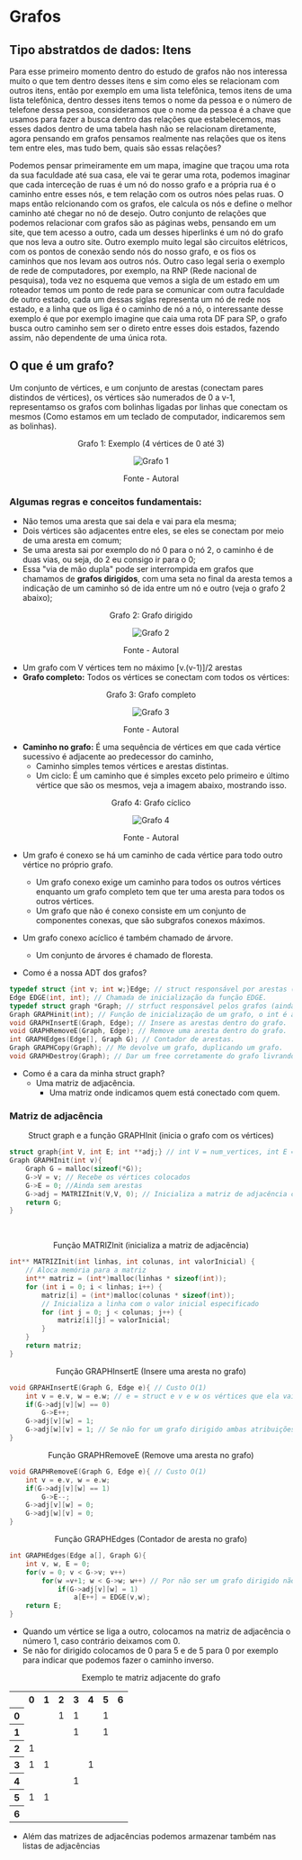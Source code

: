 # Grafos

## Tipo abstratdos de dados: Itens 

<p>Para esse primeiro momento dentro do estudo de grafos não nos interessa muito o que tem dentro desses itens e sim como eles se relacionam com outros itens, então por exemplo em uma lista telefônica, temos itens de uma lista telefônica, dentro desses itens temos o nome da pessoa e o número de telefone dessa pessoa, consideramos que o nome da pessoa é a chave que usamos para fazer a busca dentro das relações que estabelecemos, mas esses dados dentro de uma tabela hash não se relacionam diretamente, agora pensando em grafos pensamos realmente nas relações que os itens tem entre eles, mas tudo bem, quais são essas relações?</p> 
<p> Podemos pensar primeiramente em um mapa, imagine que traçou uma rota da sua faculdade até sua casa, ele vai te gerar uma rota, podemos imaginar que cada interceção de ruas é um nó do nosso grafo e a própria rua é o caminho entre esses nós, e tem relação com os outros nóes pelas ruas. O maps então relcionando com os grafos, ele calcula os nós e define o melhor caminho até chegar no nó de desejo. Outro conjunto de relações que podemos relacionar com grafos são as páginas webs, pensando em um site, que tem acesso a outro, cada um desses hiperlinks é um nó do grafo que nos leva a outro site. Outro exemplo muito legal são circuitos elétricos, com os pontos de conexão sendo nós do nosso grafo, e os fios os caminhos que nos levam aos outros nós. Outro caso legal seria o exemplo de rede de computadores, por exemplo, na RNP (Rede nacional de pesquisa), toda vez no esquema que vemos a sigla de um estado em um roteador temos um ponto de rede para se comunicar com outra faculdade de outro estado, cada um dessas siglas representa um nó de rede nos estado, e a linha que os liga é o caminho de nó a nó, o interessante desse exemplo é que por exemplo imagine que caia uma rota DF para SP, o grafo busca outro caminho sem ser o direto entre esses dois estados, fazendo assim, não dependente de uma única rota.</p>  

## O que é um grafo? 

<p>Um conjunto de vértices, e um conjunto de arestas (conectam pares distindos de vértices), os vértices são numerados de 0 a v-1, representamso os grafos com bolinhas ligadas por linhas que conectam os mesmos (Como estamos em um teclado de computador, indicaremos sem as bolinhas). </p> 

<div style="text-align: center;">
    <p>Grafo 1: Exemplo (4 vértices de 0 até 3)</p>
    <img src="../../assets/grafos/grafo_1.png" alt="Grafo 1">
    <p>Fonte - Autoral</p>
</div>

### Algumas regras e conceitos fundamentais: 

- Não temos uma aresta que sai dela e vai para ela mesma; 
- Dois vértices são adjacentes entre eles, se eles se conectam por meio de uma aresta em comum; 
- Se uma aresta sai por exemplo do nó 0 para o nó 2, o caminho é de duas vias, ou seja, do 2 eu consigo ir para o 0; 
- Essa "via de mão dupla" pode ser interrompida em grafos que chamamos de **grafos dirigidos**, com uma seta no final da aresta temos a indicação de um caminho só de ida entre um nó e outro (veja o grafo 2 abaixo); 

<div style="text-align: center;">
    <p>Grafo 2: Grafo dirigido</p>
    <img src="../../assets/grafos/grafo_dirigido.png" alt="Grafo 2">
    <p>Fonte - Autoral</p>
</div>

- Um grafo com V vértices tem no máximo [v.(v-1)]/2 arestas
- **Grafo completo:** Todos os vértices se conectam com todos os vértices:

<div style="text-align: center;">
    <p>Grafo 3: Grafo completo</p>
    <img src="../../assets/grafos/grafo_completo.png" alt="Grafo 3">
    <p>Fonte - Autoral</p>
</div>

- **Caminho no grafo:** É uma sequência de vértices em que cada vértice sucessivo é adjacente ao predecessor do caminho, 
    - Caminho simples temos vértices e arestas distintas.
    - Um ciclo: É um caminho que é simples exceto pelo primeiro e último vértice que são os mesmos, veja a imagem abaixo, mostrando isso.

<div style="text-align: center;">
    <p>Grafo 4: Grafo cíclico</p>
    <img src="../../assets/grafos/grafo_ciclico.png" alt="Grafo 4">
    <p>Fonte - Autoral</p>
</div>

- Um grafo é conexo se há um caminho de cada vértice para todo outro vértice no próprio grafo.
    - Um grafo conexo exige um caminho para todos os outros vértices enquanto um grafo completo tem que ter uma aresta para todos os outros vértices.
    - Um grafo que não é conexo consiste em um conjunto de componentes conexas, que são subgrafos conexos máximos.

- Um grafo conexo acíclico é também chamado de árvore.
    - Um conjunto de árvores é chamado de floresta.

- Como é a nossa ADT dos grafos?

```C
typedef struct {int v; int w;}Edge; // struct responsável por arestas (v e w são os vértices que ela conecta).
Edge EDGE(int, int); // Chamada de inicialização da função EDGE.
typedef struct graph *Graph; // strfuct responsável pelos grafos (ainda não definida).
Graph GRAPHinit(int); // Função de inicialização de um grafo, o int é a quantidade de vértices.
void GRAPHInsertE(Graph, Edge); // Insere as arestas dentro do grafo.
void GRAPHRemoveE(Graph, Edge); // Remove uma aresta dentro do grafo.
int GRAPHEdges(Edge[], Graph G); // Contador de arestas.
Graph GRAPHCopy(Graph); // Me devolve um grafo, duplicando um grafo.
void GRAPHDestroy(Graph); // Dar um free corretamente do grafo livrando espaço.
```

- Como é a cara da minha struct graph?
    - Uma matriz de adjacência.
        - Uma matriz onde indicamos quem está conectado com quem.
### Matriz de adjacência
<p align="center">Struct graph e a função GRAPHInit (inicia o grafo com os vértices)</p>

```C
struct graph{int V, int E; int **adj;} // int V = num_vertices, int E = num_aretas, int **adj = matriz_de_adjagencia inicializada
Graph GRAPHInit(int v){
    Graph G = malloc(sizeof(*G));
    G->V = v; // Recebe os vértices colocados
    G->E = 0; //Ainda sem arestas
    G->adj = MATRIZInit(V,V, 0); // Inicializa a matriz de adjacência com 0's
    return G;
}

```
<br>
<p align="center">Função MATRIZInit (inicializa a matriz de adjacência)</p>

```C
int** MATRIZInit(int linhas, int colunas, int valorInicial) {
    // Aloca memória para a matriz
    int** matriz = (int*)malloc(linhas * sizeof(int));
    for (int i = 0; i < linhas; i++) {
        matriz[i] = (int*)malloc(colunas * sizeof(int));
        // Inicializa a linha com o valor inicial especificado
        for (int j = 0; j < colunas; j++) {
            matriz[i][j] = valorInicial;
        }
    }
    return matriz;
}
```

<p align="center">Função GRAPHInsertE (Insere uma aresta no grafo)</p>

```C
void GRPAHInsertE(Graph G, Edge e){ // Custo O(1)
    int v = e.v, w = e.w; // e = struct e v e w os vértices que ela vai atingir
    if(G->adj[v][w] == 0)
        G->E++;
    G->adj[v][w] = 1;
    G->adj[w][v] = 1; // Se não for um grafo dirigido ambas atribuições são verdade
}
```

<p align="center">Função GRAPHRemoveE (Remove uma aresta no grafo)</p>

```C
void GRAPHRemoveE(Graph G, Edge e){ // Custo O(1)
    int v = e.v, w = e.w;
    if(G->adj[v][w] == 1)
        G->E--;
    G->adj[v][w] = 0;
    G->adj[w][v] = 0; 
}
```

<p align="center">Função GRAPHEdges (Contador de aresta no grafo)</p>

```C
int GRAPHEdges(Edge a[], Graph G){ 
    int v, w, E = 0;
    for(v = 0; v < G->v; v++)
        for(w =v+1; w < G->w; w++) // Por não ser um grafo dirigido não precisamos olhar os vértices menores do que estamos analizando
            if(G->adj[v][w] = 1)
                a[E++] = EDGE(v,w);
    return E;
}
```

- Quando um vértice se liga a outro, colocamos na matriz de adjacência o número 1, caso contrário deixamos com 0.
- Se não for dirigido colocamos de 0 para 5 e de 5 para 0 por exemplo para indicar que podemos fazer o caminho inverso.

<p align="center">Exemplo te matriz adjacente do grafo</p>
<table>
    <tr>
        <th></th>
        <th>0</th>
        <th>1</th>
        <th>2</th>
        <th>3</th>
        <th>4</th>
        <th>5</th>
        <th>6</th>
    </tr>
    <tr>
        <th>0</th>
        <td></td>
        <td></td>
        <td>1</td>
        <td>1</td>
        <td></td>
        <td>1</td>
        <td></td>
    </tr>
    <tr>
        <th>1</th>
        <td></td>
        <td></td>
        <td></td>
        <td>1</td>
        <td></td>
        <td>1</td>
        <td></td>
    </tr>
    <tr>
        <th>2</th>
        <td>1</td>
        <td></td>
        <td></td>
        <td></td>
        <td></td>
        <td></td>
        <td></td>
    </tr>
    <tr>
        <th>3</th>
        <td>1</td>
        <td>1</td>
        <td></td>
        <td></td>
        <td>1</td>
        <td></td>
        <td></td>
    </tr>
    <tr>
        <th>4</th>
        <td></td>
        <td></td>
        <td></td>
        <td>1</td>
        <td></td>
        <td></td>
        <td></td>
    </tr>
    <tr>
        <th>5</th>
        <td>1</td>
        <td>1</td>
        <td></td>
        <td></td>
        <td></td>
        <td></td>
        <td></td>
    </tr>
        <tr>
        <th>6</th>
        <td></td>
        <td></td>
        <td></td>
        <td></td>
        <td></td>
        <td></td>
        <td></td>
    </tr>
</table>
 
- Além das matrizes de adjacências podemos armazenar também nas listas de adjacências